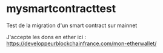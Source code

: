 # mysmartcontracttest
Test de la migration d'un smart contract sur mainnet

J'accepte les dons en ether ici : https://developpeurblockchainfrance.com/mon-etherwallet/
